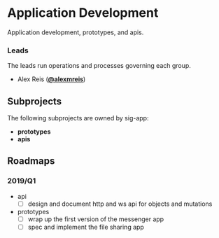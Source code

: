 <!---
This is an autogenerated file!

Please do not edit this file directly, but instead make changes to the
`/community/groups.yaml` file and run `make community-docs`.

--->
# Application Development
Application development, prototypes, and apis.

### Leads
The leads run operations and processes governing each group.

- Alex Reis (**[@alexmreis](https://github.com/alexmreis)**)
## Subprojects

The following subprojects are owned by sig-app:
- **prototypes**
- **apis**

## Roadmaps

### 2019/Q1
- api
  - [ ] design and document http and ws api for objects and mutations
- prototypes
  - [ ] wrap up the first version of the messenger app
  - [ ] spec and implement the file sharing app